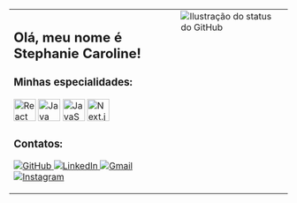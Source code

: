 <table> <tr> <!-- Coluna da esquerda --> <td style="width: 60%; vertical-align: top;">

<h2>Olá, meu nome é <strong>Stephanie Caroline!</strong></h2>

<h3>Minhas especialidades:</h3> <p> <img src="https://cdn.jsdelivr.net/gh/devicons/devicon/icons/react/react-original.svg" alt="React" width="40" height="40" /> <img src="https://cdn.jsdelivr.net/gh/devicons/devicon/icons/java/java-original.svg" alt="Java" width="40" height="40" /> <img src="https://cdn.jsdelivr.net/gh/devicons/devicon/icons/javascript/javascript-original.svg" alt="JavaScript" width="40" height="40" /> <img src="https://cdn.jsdelivr.net/gh/devicons/devicon/icons/nextjs/nextjs-original.svg" alt="Next.js" width="40" height="40" /> </p>

<h3>Contatos:</h3> <p> <a href="https://github.com/StephanieCaroll" target="_blank"> <img src="https://img.shields.io/static/v1?label=GitHub&message=StephanieCaroll&color=f8efd4&style=for-the-badge&logo=GitHub" alt="GitHub"> </a> 
<a href="https://linkedin.com/in/stephanie-caroline-97973430b" target="_blank"> <img src="https://img.shields.io/static/v1?label=LinkedIn&message=StephanieCaroll&color=0A66C2&style=for-the-badge&logo=LinkedIn" alt="LinkedIn"> </a> 
<a href="mailto:stephaniecarolinedev@gmail.com"> <img src="https://img.shields.io/static/v1?label=Gmail&message=stephanie.caroline@gmail.com&color=EA4335&style=for-the-badge&logo=Gmail" alt="Gmail"> </a> 
<a href="https://www.instagram.com/stephaniecaroldev" target="_blank"> <img src="https://img.shields.io/static/v1?label=Instagram&message=@seu_usuario_aqui&color=E4405F&style=for-the-badge&logo=Instagram" alt="Instagram"> </a> </p>

</td>

<td style="width: 40%; vertical-align: top;"> <img src="https://github-readme-stats.vercel.app/api?username=StephanieCaroll&show_icons=true&title_color=783c00&text_color=af552e&icon_color=783c00&bg_color=f8efd4&cache_seconds=2300" alt="Ilustração do status do GitHub"> </td> </tr> </table>
